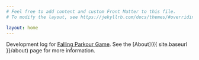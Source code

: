 ```yaml
---
# Feel free to add content and custom Front Matter to this file.
# To modify the layout, see https://jekyllrb.com/docs/themes/#overriding-theme-defaults

layout: home
---
```


Development log for [Falling Parkour Game](https://github.com/nicholas-maltbie/FallingParkourDevLog). See the [About]({{ site.baseurl }}/about) page for more information.

